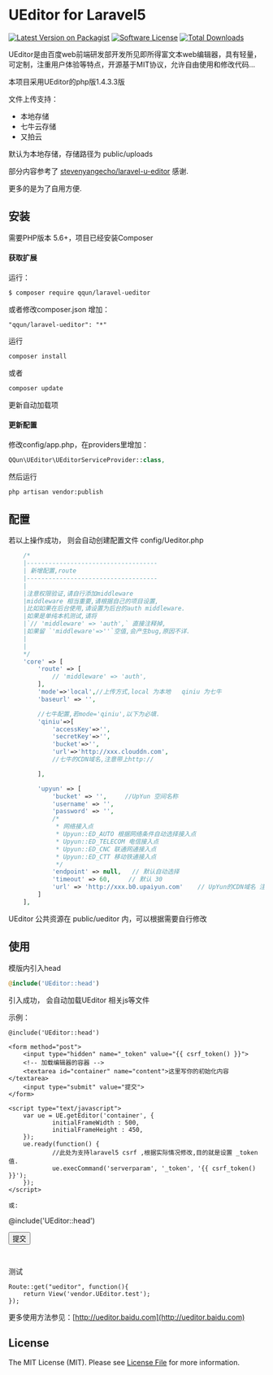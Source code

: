 # UEditor for Laravel5

[![Latest Version on Packagist][ico-version]][link-packagist]
[![Software License][ico-license]](LICENSE.md)
[![Total Downloads][ico-downloads]][link-downloads]


UEditor是由百度web前端研发部开发所见即所得富文本web编辑器，具有轻量，可定制，注重用户体验等特点，开源基于MIT协议，允许自由使用和修改代码...

本项目采用UEditor的php版1.4.3.3版

文件上传支持：

* 本地存储
* 七牛云存储
* 又拍云

默认为本地存储，存储路径为 public/uploads

部分内容参考了 [stevenyangecho/laravel-u-editor](https://github.com/stevenyangecho/laravel-u-editor) 感谢.

更多的是为了自用方便.

## 安装

需要PHP版本 5.6+，项目已经安装Composer

#### 获取扩展

运行：

``` bash
$ composer require qqun/laravel-ueditor
```

或者修改composer.json 增加：

```
"qqun/laravel-ueditor": "*"
```


运行

``` bash
composer install
```

或者

```bash
composer update
```
更新自动加载项

#### 更新配置

修改config/app.php，在providers里增加：

``` php
QQun\UEditor\UEditorServiceProvider::class,
```

然后运行

``` bash
php artisan vendor:publish
```



## 配置

若以上操作成功， 则会自动创建配置文件 config/Ueditor.php

``` php
    /*
    |------------------------------------
    | 新增配置,route
    |------------------------------------
    |
    |注意权限验证,请自行添加middleware
    |middleware 相当重要,请根据自己的项目设置,
    |比如如果在后台使用,请设置为后台的auth middleware.
    |如果是单纯本机测试,请将
    |`// 'middleware' => 'auth',` 直接注释掉,
    |如果留 `'middleware'=>''`空值,会产生bug,原因不详.
    |
    |
    */
    'core' => [
        'route' => [
            // 'middleware' => 'auth',
        ],
        'mode'=>'local',//上传方式,local 为本地   qiniu 为七牛
        'baseurl' => '',

        //七牛配置,若mode='qiniu',以下为必填.
        'qiniu'=>[
            'accessKey'=>'',
            'secretKey'=>'',
            'bucket'=>'',
            'url'=>'http://xxx.clouddn.com',
            //七牛的CDN域名,注意带上http://

        ],

        'upyun' => [
            'bucket' => '',     //UpYun 空间名称
            'username' => '',
            'password' => '',
            /*
             * 网络接入点
             * Upyun::ED_AUTO 根据网络条件自动选择接入点
             * Upyun::ED_TELECOM 电信接入点
             * Upyun::ED_CNC 联通网通接入点
             * Upyun::ED_CTT 移动铁通接入点
             */
            'endpoint' => null,   // 默认自动选择
            'timeout' => 60,     // 默认 30
            'url' => 'http://xxx.b0.upaiyun.com'    // UpYun的CDN域名 注意带上http://
        ]
    ],
```

UEditor 公共资源在 public/ueditor 内，可以根据需要自行修改



## 使用

模版内引入head

``` php
@include('UEditor::head')
```

引入成功， 会自动加载UEditor 相关js等文件

示例：

```
@include('UEditor::head')

<form method="post">
    <input type="hidden" name="_token" value="{{ csrf_token() }}">
    <!-- 加载编辑器的容器 -->
    <textarea id="container" name="content">这里写你的初始化内容</textarea>
    <input type="submit" value="提交">
</form>

<script type="text/javascript">
    var ue = UE.getEditor('container', {
            initialFrameWidth : 500,
            initialFrameHeight : 450,
    });
    ue.ready(function() {
            //此处为支持laravel5 csrf ,根据实际情况修改,目的就是设置 _token 值.
            ue.execCommand('serverparam', '_token', '{{ csrf_token() }}');
    });
</script>

或:
```
@include('UEditor::head')

<form method="post">
    <input type="hidden" name="_token" value="{{ csrf_token() }}">
    <!-- 加载编辑器的容器 -->
    <script type="text/plain" id="container" name="container">
    <p>欢迎使用UEditor！</p>
    </script>
    <input type="submit" value="提交">
</form>

<script type="text/javascript">
    var ue = UE.getEditor('container', {
            initialFrameHeight : 450,
    });
</script>
```


```
测试

```
Route::get("ueditor", function(){
	return View('vendor.UEditor.test');
});
```

更多使用方法参见：[http://ueditor.baidu.com](http://ueditor.baidu.com)




## License

The MIT License (MIT). Please see [License File](LICENSE.md) for more information.

[ico-version]: https://img.shields.io/packagist/v/qqun/laravel-ueditor.svg?style=flat-square
[ico-license]: https://img.shields.io/badge/license-MIT-brightgreen.svg?style=flat-square
[ico-downloads]: https://img.shields.io/packagist/dt/qqun/laravel-ueditor.svg?style=flat-square

[link-packagist]: https://packagist.org/packages/qqun/laravel-ueditor
[link-downloads]: https://packagist.org/packages/qqun/laravel-ueditor
[link-author]: https://github.com/qqun
[link-contributors]: ../../contributors
